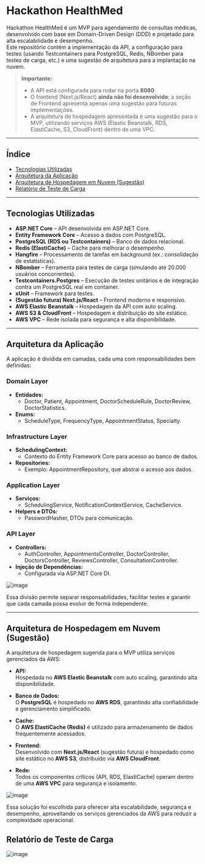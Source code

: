 # Hackathon HealthMed

Hackathon HealthMed é um MVP para agendamento de consultas médicas, desenvolvido com base em Domain-Driven Design (DDD) e projetado para alta escalabilidade e desempenho.  
Este repositório contém a implementação da API, a configuração para testes (usando Testcontainers para PostgreSQL, Redis, NBomber para testes de carga, etc.) e uma sugestão de arquitetura para a implantação na nuvem.

> **Importante:**  
> - A API está configurada para rodar na porta **8080**.  
> - O frontend (Next.js/React) **ainda não foi desenvolvido**; a seção de Frontend apresenta apenas uma sugestão para futuras implementações.  
> - A arquitetura de hospedagem apresentada é uma sugestão para o MVP, utilizando serviços AWS (Elastic Beanstalk, RDS, ElastiCache, S3, CloudFront) dentro de uma VPC.

---

## Índice

- [Tecnologias Utilizadas](#tecnologias-utilizadas)
- [Arquitetura da Aplicação](#arquitetura-da-aplicação)
- [Arquitetura de Hospedagem em Nuvem (Sugestão)](#arquitetura-de-hospedagem-em-nuvem-sugestão)
- [Relatório de Teste de Carga](#relatório-de-teste-de-carga)

---

## Tecnologias Utilizadas

- **ASP.NET Core** – API desenvolvida em ASP.NET Core.
- **Entity Framework Core** – Acesso a dados com PostgreSQL.
- **PostgreSQL (RDS ou Testcontainers)** – Banco de dados relacional.
- **Redis (ElastiCache)** – Cache para melhorar o desempenho.
- **Hangfire** – Processamento de tarefas em background (ex.: consolidação de estatísticas).
- **NBomber** – Ferramenta para testes de carga (simulando até 20.000 usuários concorrentes).
- **Testcontainers.Postgres** – Execução de testes unitários e de integração contra um PostgreSQL real em container.
- **xUnit** – Framework para testes.
- **(Sugestão futura) Next.js/React** – Frontend moderno e responsivo.
- **AWS Elastic Beanstalk** – Hospedagem da API com auto scaling.
- **AWS S3 & CloudFront** – Hospedagem e distribuição do site estático.
- **AWS VPC** – Rede isolada para segurança e alta disponibilidade.

---

## Arquitetura da Aplicação

A aplicação é dividida em camadas, cada uma com responsabilidades bem definidas:

### Domain Layer
- **Entidades:**  
  - Doctor, Patient, Appointment, DoctorScheduleRule, DoctorReview, DoctorStatistics.
- **Enums:**  
  - ScheduleType, FrequencyType, AppointmentStatus, Specialty.

### Infrastructure Layer
- **SchedulingContext:**  
  - Contexto do Entity Framework Core para acesso ao banco de dados.
- **Repositories:**  
  - Exemplo: AppointmentRepository, que abstrai o acesso aos dados.

### Application Layer
- **Serviços:**  
  - SchedulingService, NotificationContextService, CacheService.
- **Helpers e DTOs:**  
  - PasswordHasher, DTOs para comunicação.

### API Layer
- **Controllers:**  
  - AuthController, AppointmentsController, DoctorController, DoctorsController, ReviewsController, ConsultationController.
- **Injeção de Dependências:**  
  - Configurada via ASP.NET Core DI.

![image](https://github.com/user-attachments/assets/290c8bc8-ec4d-4dcb-9840-724b381d9ffb)


Essa divisão permite separar responsabilidades, facilitar testes e garantir que cada camada possa evoluir de forma independente.

---

## Arquitetura de Hospedagem em Nuvem (Sugestão)

A arquitetura de hospedagem sugerida para o MVP utiliza serviços gerenciados da AWS:

- **API:**  
  Hospedada no **AWS Elastic Beanstalk** com auto scaling, garantindo alta disponibilidade.
  
- **Banco de Dados:**  
  O **PostgreSQL** é hospedado no **AWS RDS**, garantindo alta confiabilidade e gerenciamento simplificado.
  
- **Cache:**  
  O **AWS ElastiCache (Redis)** é utilizado para armazenamento de dados frequentemente acessados.
  
- **Frontend:**  
  Desenvolvido com **Next.js/React** (sugestão futura) e hospedado como site estático no **AWS S3**, distribuído via **AWS CloudFront**.
  
- **Rede:**  
  Todos os componentes críticos (API, RDS, ElastiCache) operam dentro de uma **AWS VPC** para segurança e isolamento.

![image](https://github.com/user-attachments/assets/4179c7f3-92c4-4274-aab9-abeb9cd16498)


Essa solução foi escolhida para oferecer alta escalabilidade, segurança e desempenho, aproveitando os serviços gerenciados da AWS para reduzir a complexidade operacional.


## Relatório de Teste de Carga
![image](https://github.com/user-attachments/assets/7adff6f6-6085-4b6a-a204-ae914fea250b)

